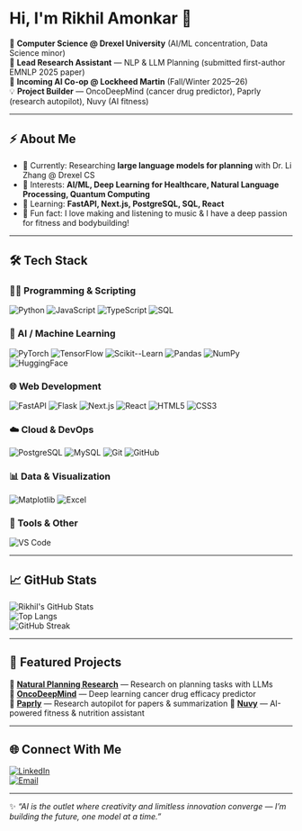 # Hi, I'm Rikhil Amonkar 👋  

🚀 **Computer Science @ Drexel University** (AI/ML concentration, Data Science minor)  
📖 **Lead Research Assistant** — NLP & LLM Planning (submitted first-author EMNLP 2025 paper)  
🎯 **Incoming AI Co-op @ Lockheed Martin** (Fall/Winter 2025–26)  
💡 **Project Builder** — OncoDeepMind (cancer drug predictor), Paprly (research autopilot), Nuvy (AI fitness)

---

## ⚡ About Me  
- 🔭 Currently: Researching **large language models for planning** with Dr. Li Zhang @ Drexel CS  
- 🧠 Interests: **AI/ML, Deep Learning for Healthcare, Natural Language Processing, Quantum Computing**  
- 🌱 Learning: **FastAPI, Next.js, PostgreSQL, SQL, React**  
- 🎵 Fun fact: I love making and listening to music & I have a deep passion for fitness and bodybuilding!  

---

## 🛠️ Tech Stack  

### 👨‍💻 Programming & Scripting
![Python](https://img.shields.io/badge/-Python-3776AB?logo=python&logoColor=white)
![JavaScript](https://img.shields.io/badge/-JavaScript-F7DF1E?logo=javascript&logoColor=black)
![TypeScript](https://img.shields.io/badge/-TypeScript-3178C6?logo=typescript&logoColor=white)
![SQL](https://img.shields.io/badge/-SQL-4479A1?logo=postgresql&logoColor=white)

### 🤖 AI / Machine Learning
![PyTorch](https://img.shields.io/badge/-PyTorch-EE4C2C?logo=pytorch&logoColor=white)
![TensorFlow](https://img.shields.io/badge/-TensorFlow-FF6F00?logo=tensorflow&logoColor=white)
![Scikit--Learn](https://img.shields.io/badge/-Scikit--Learn-F7931E?logo=scikitlearn&logoColor=white)
![Pandas](https://img.shields.io/badge/-Pandas-150458?logo=pandas&logoColor=white)
![NumPy](https://img.shields.io/badge/-NumPy-013243?logo=numpy&logoColor=white)
![HuggingFace](https://img.shields.io/badge/-HuggingFace-FFDB1A?logo=huggingface&logoColor=black)

### 🌐 Web Development
![FastAPI](https://img.shields.io/badge/-FastAPI-009688?logo=fastapi&logoColor=white)
![Flask](https://img.shields.io/badge/-Flask-000000?logo=flask&logoColor=white)
![Next.js](https://img.shields.io/badge/-Next.js-000000?logo=nextdotjs&logoColor=white)
![React](https://img.shields.io/badge/-React-61DAFB?logo=react&logoColor=black)
![HTML5](https://img.shields.io/badge/-HTML5-E34F26?logo=html5&logoColor=white)
![CSS3](https://img.shields.io/badge/-CSS3-1572B6?logo=css3&logoColor=white)

### ☁️ Cloud & DevOps
![PostgreSQL](https://img.shields.io/badge/-PostgreSQL-336791?logo=postgresql&logoColor=white)
![MySQL](https://img.shields.io/badge/-MySQL-4479A1?logo=mysql&logoColor=white)
![Git](https://img.shields.io/badge/-Git-F05032?logo=git&logoColor=white)
![GitHub](https://img.shields.io/badge/-GitHub-181717?logo=github&logoColor=white)

### 📊 Data & Visualization
![Matplotlib](https://img.shields.io/badge/-Matplotlib-005571?logo=python&logoColor=white)
![Excel](https://img.shields.io/badge/-Excel-217346?logo=microsoft-excel&logoColor=white)

### 🧪 Tools & Other
![VS Code](https://img.shields.io/badge/-VSCode-007ACC?logo=visualstudiocode&logoColor=white)

---

## 📈 GitHub Stats  
![Rikhil's GitHub Stats](https://github-readme-stats.vercel.app/api?username=rikhil-amonkar&show_icons=true&theme=radical)  
![Top Langs](https://github-readme-stats.vercel.app/api/top-langs/?username=rikhil-amonkar&layout=compact&theme=tokyonight)  
![GitHub Streak](https://github-readme-streak-stats.herokuapp.com/?user=rikhil-amonkar&theme=dark)  

---

## 🚀 Featured Projects  
🔹 [**Natural Planning Research**](https://github.com/rikhil-amonkar/calendar-planning) — Research on planning tasks with LLMs  
🔹 [**OncoDeepMind**](https://github.com/rikhil-amonkar/OncoDeepMind-CancerDetectionCNN) — Deep learning cancer drug efficacy predictor  
🔹 [**Paprly**](https://github.com/rikhil-amonkar/Paprly) — Research autopilot for papers & summarization
🔹 [**Nuvy**](https://github.com/rikhil-amonkar/Nuvy-AIWorkoutApp) — AI-powered fitness & nutrition assistant  

---

## 🌐 Connect With Me  
[![LinkedIn](https://img.shields.io/badge/LinkedIn-blue?logo=linkedin&logoColor=white)](https://www.linkedin.com/in/rikhil-amonkar/)  
[![Email](https://img.shields.io/badge/Email-rma336%40drexel.edu-red?logo=gmail&logoColor=white)](mailto:rma336@drexel.edu)  

---
✨ *“AI is the outlet where creativity and limitless innovation converge — I’m building the future, one model at a time.”*
